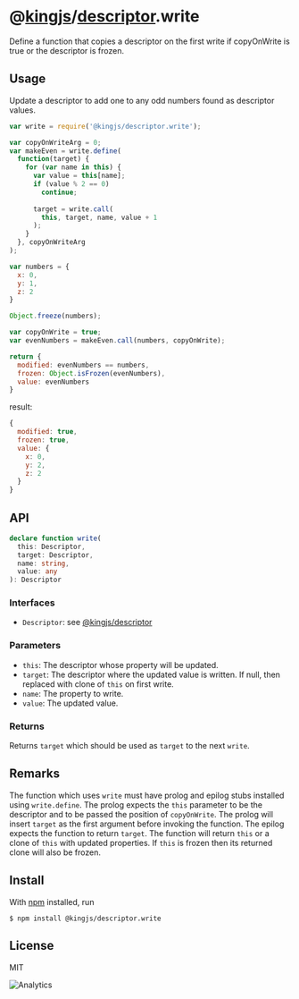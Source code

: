 # @[kingjs](https://www.npmjs.com/package/kingjs)/[descriptor](https://www.npmjs.com/package/@kingjs/descriptor).write
Define a function that copies a descriptor on the first write if copyOnWrite is true or the descriptor is frozen. 
## Usage
Update a descriptor to add one to any odd numbers found as descriptor values.
```js
var write = require('@kingjs/descriptor.write');

var copyOnWriteArg = 0;
var makeEven = write.define(
  function(target) {
    for (var name in this) {
      var value = this[name];
      if (value % 2 == 0)
        continue;
      
      target = write.call(
        this, target, name, value + 1
      );
    }
  }, copyOnWriteArg
);

var numbers = {
  x: 0,
  y: 1,
  z: 2
}

Object.freeze(numbers);

var copyOnWrite = true;
var evenNumbers = makeEven.call(numbers, copyOnWrite);

return {
  modified: evenNumbers == numbers,
  frozen: Object.isFrozen(evenNumbers),
  value: evenNumbers
}
```
result:
```js
{
  modified: true,
  frozen: true,
  value: {
    x: 0,
    y: 2,
    z: 2
  }
}
```
## API
```ts
declare function write(
  this: Descriptor,
  target: Descriptor,
  name: string,
  value: any
): Descriptor
```
### Interfaces
- `Descriptor`: see [@kingjs/descriptor][descriptor]
### Parameters
- `this`: The descriptor whose property will be updated.
- `target`: The descriptor where the updated value is written. If null, then replaced with clone of `this` on first write.
- `name`: The property to write.
- `value`: The updated value.
### Returns
Returns `target` which should be used as `target` to the next `write`. 
## Remarks
The function which uses `write` must have prolog and epilog stubs installed using `write.define`. The prolog expects the `this` parameter to be the descriptor and to be passed the position of `copyOnWrite`. The prolog will insert `target` as the first argument before invoking the function. The epilog expects the function to return `target`. The function will return `this` or a clone of `this` with updated properties. If `this` is frozen then its returned clone will also be frozen.
## Install
With [npm](https://npmjs.org/) installed, run
```
$ npm install @kingjs/descriptor.write
```
## License
MIT

![Analytics](https://analytics.kingjs.net/descriptor/write)


  [descriptor]: https://www.npmjs.com/package/@kingjs/descriptor